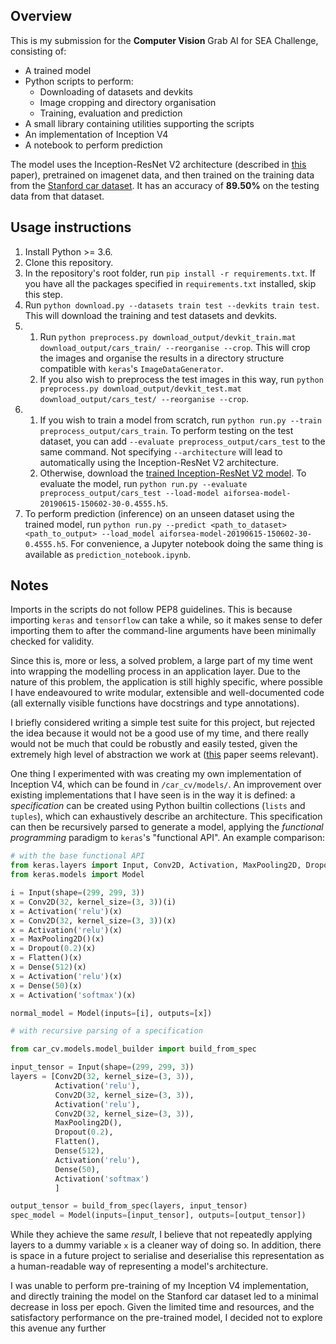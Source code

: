 ## Overview

This is my submission for the **Computer Vision** Grab AI for SEA Challenge, consisting of:

* A trained model
* Python scripts to perform:
	* Downloading of datasets and devkits
	* Image cropping and directory organisation	
	* Training, evaluation and prediction
* A small library containing utilities supporting the scripts
* An implementation of Inception V4
* A notebook to perform prediction

The model uses the Inception-ResNet V2 architecture (described in [this](http://arxiv.org/abs/1602.07261) paper), pretrained on imagenet data, and then trained on the training data from the [Stanford car dataset](https://ai.stanford.edu/~jkrause/cars/car_dataset.html). It has an accuracy of **89.50%** on the testing data from that dataset.

## Usage instructions

1. Install Python >= 3.6.
2. Clone this repository.
3. In the repository's root folder, run `pip install -r requirements.txt`. If you have all the packages specified in `requirements.txt` installed, skip this step.
4. Run `python download.py --datasets train test --devkits train test`. This will download the training and test datasets and devkits.
5. 
    1. Run `python preprocess.py download_output/devkit_train.mat download_output/cars_train/ --reorganise --crop`. This will crop the images and organise the results in a directory structure compatible with `keras`'s `ImageDataGenerator`.
    2. If you also wish to preprocess the test images in this way, run `python preprocess.py download_output/devkit_test.mat download_output/cars_test/ --reorganise --crop`.
6.  
    1. If you wish to train a model from scratch, run `python run.py --train preprocess_output/cars_train`. To perform testing on the test dataset, you can add `--evaluate preprocess_output/cars_test` to the same command. Not specifying `--architecture` will lead to automatically using the Inception-ResNet V2 architecture.
    2. Otherwise, download the [trained Inception-ResNet V2 model](https://github.com/marcuslimdw/aiforsea-2019/releases/download/v1.0/aiforsea-model-20190615-150602-30-0.4555.h5). To evaluate the model, run `python run.py --evaluate preprocess_output/cars_test --load-model aiforsea-model-20190615-150602-30-0.4555.h5`.
7. To perform prediction (inference) on an unseen dataset using the trained model, run `python run.py --predict <path_to_dataset> <path_to_output> --load_model aiforsea-model-20190615-150602-30-0.4555.h5`. For convenience, a Jupyter notebook doing the same thing is available as `prediction_notebook.ipynb`.

## Notes

Imports in the scripts do not follow PEP8 guidelines. This is because importing `keras` and `tensorflow` can take a while, so it makes sense to defer importing them to after the command-line arguments have been minimally checked for validity.

Since this is, more or less, a solved problem, a large part of my time went into wrapping the modelling process in an application layer. Due to the nature of this problem, the application is still highly specific, where possible I have endeavoured to write modular, extensible and well-documented code (all externally visible functions have docstrings and type annotations).

I briefly considered writing a simple test suite for this project, but rejected the idea because it would not be a good use of my time, and there really would not be much that could be robustly and easily tested, given the extremely high level of abstraction we work at ([this](https://ai.google/research/pubs/pub43146) paper seems relevant).

One thing I experimented with was creating my own implementation of Inception V4, which can be found in `/car_cv/models/`. An improvement over existing implementations that I have seen is in the way it is defined: a *specification* can be created using Python builtin collections (`lists` and `tuples`), which can exhaustively describe an architecture. This specification can then be recursively parsed to generate a model, applying the *functional programming* paradigm to `keras`'s "functional API". An example comparison:

```python
# with the base functional API
from keras.layers import Input, Conv2D, Activation, MaxPooling2D, Dropout, Flatten, Dense
from keras.models import Model

i = Input(shape=(299, 299, 3))
x = Conv2D(32, kernel_size=(3, 3))(i)
x = Activation('relu')(x)
x = Conv2D(32, kernel_size=(3, 3))(x)
x = Activation('relu')(x)
x = MaxPooling2D()(x)
x = Dropout(0.2)(x)
x = Flatten()(x)
x = Dense(512)(x)
x = Activation('relu')(x)
x = Dense(50)(x)
x = Activation('softmax')(x)

normal_model = Model(inputs=[i], outputs=[x])

# with recursive parsing of a specification

from car_cv.models.model_builder import build_from_spec

input_tensor = Input(shape=(299, 299, 3))
layers = [Conv2D(32, kernel_size=(3, 3)),
          Activation('relu'),
          Conv2D(32, kernel_size=(3, 3)),
          Activation('relu'),
          Conv2D(32, kernel_size=(3, 3)),
          MaxPooling2D(),
          Dropout(0.2),
          Flatten(),
          Dense(512),
          Activation('relu'),
          Dense(50),
          Activation('softmax')
          ]

output_tensor = build_from_spec(layers, input_tensor)
spec_model = Model(inputs=[input_tensor], outputs=[output_tensor])
```

While they achieve the same *result*, I believe that not repeatedly applying layers to a dummy variable `x` is a cleaner way of doing so. In addition, there is space in a future project to serialise and deserialise this representation as a human-readable way of representing a model's architecture.

I was unable to perform pre-training of my Inception V4 implementation, and directly training the model on the Stanford car dataset led to a minimal decrease in loss per epoch. Given the limited time and resources, and the satisfactory performance on the pre-trained model, I decided not to explore this avenue any further
